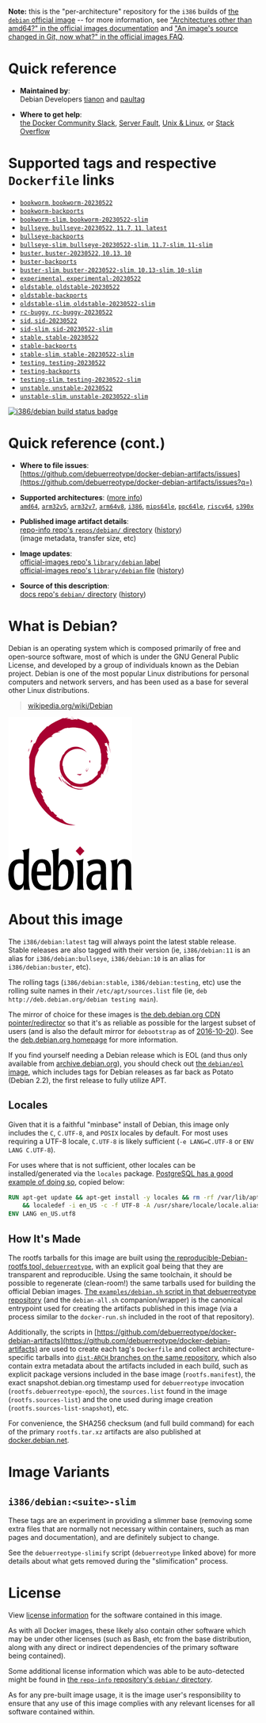 <!--

********************************************************************************

WARNING:

    DO NOT EDIT "debian/README.md"

    IT IS AUTO-GENERATED

    (from the other files in "debian/" combined with a set of templates)

********************************************************************************

-->

**Note:** this is the "per-architecture" repository for the `i386` builds of [the `debian` official image](https://hub.docker.com/_/debian) -- for more information, see ["Architectures other than amd64?" in the official images documentation](https://github.com/docker-library/official-images#architectures-other-than-amd64) and ["An image's source changed in Git, now what?" in the official images FAQ](https://github.com/docker-library/faq#an-images-source-changed-in-git-now-what).

# Quick reference

-	**Maintained by**:  
	Debian Developers [tianon](https://qa.debian.org/developer.php?login=tianon) and [paultag](https://qa.debian.org/developer.php?login=paultag)

-	**Where to get help**:  
	[the Docker Community Slack](https://dockr.ly/comm-slack), [Server Fault](https://serverfault.com/help/on-topic), [Unix & Linux](https://unix.stackexchange.com/help/on-topic), or [Stack Overflow](https://stackoverflow.com/help/on-topic)

# Supported tags and respective `Dockerfile` links

-	[`bookworm`, `bookworm-20230522`](https://github.com/debuerreotype/docker-debian-artifacts/blob/fcc8ad257dbd353867e406d12479af554c20e20d/bookworm/Dockerfile)
-	[`bookworm-backports`](https://github.com/debuerreotype/docker-debian-artifacts/blob/fcc8ad257dbd353867e406d12479af554c20e20d/bookworm/backports/Dockerfile)
-	[`bookworm-slim`, `bookworm-20230522-slim`](https://github.com/debuerreotype/docker-debian-artifacts/blob/fcc8ad257dbd353867e406d12479af554c20e20d/bookworm/slim/Dockerfile)
-	[`bullseye`, `bullseye-20230522`, `11.7`, `11`, `latest`](https://github.com/debuerreotype/docker-debian-artifacts/blob/fcc8ad257dbd353867e406d12479af554c20e20d/bullseye/Dockerfile)
-	[`bullseye-backports`](https://github.com/debuerreotype/docker-debian-artifacts/blob/fcc8ad257dbd353867e406d12479af554c20e20d/bullseye/backports/Dockerfile)
-	[`bullseye-slim`, `bullseye-20230522-slim`, `11.7-slim`, `11-slim`](https://github.com/debuerreotype/docker-debian-artifacts/blob/fcc8ad257dbd353867e406d12479af554c20e20d/bullseye/slim/Dockerfile)
-	[`buster`, `buster-20230522`, `10.13`, `10`](https://github.com/debuerreotype/docker-debian-artifacts/blob/fcc8ad257dbd353867e406d12479af554c20e20d/buster/Dockerfile)
-	[`buster-backports`](https://github.com/debuerreotype/docker-debian-artifacts/blob/fcc8ad257dbd353867e406d12479af554c20e20d/buster/backports/Dockerfile)
-	[`buster-slim`, `buster-20230522-slim`, `10.13-slim`, `10-slim`](https://github.com/debuerreotype/docker-debian-artifacts/blob/fcc8ad257dbd353867e406d12479af554c20e20d/buster/slim/Dockerfile)
-	[`experimental`, `experimental-20230522`](https://github.com/debuerreotype/docker-debian-artifacts/blob/fcc8ad257dbd353867e406d12479af554c20e20d/experimental/Dockerfile)
-	[`oldstable`, `oldstable-20230522`](https://github.com/debuerreotype/docker-debian-artifacts/blob/fcc8ad257dbd353867e406d12479af554c20e20d/oldstable/Dockerfile)
-	[`oldstable-backports`](https://github.com/debuerreotype/docker-debian-artifacts/blob/fcc8ad257dbd353867e406d12479af554c20e20d/oldstable/backports/Dockerfile)
-	[`oldstable-slim`, `oldstable-20230522-slim`](https://github.com/debuerreotype/docker-debian-artifacts/blob/fcc8ad257dbd353867e406d12479af554c20e20d/oldstable/slim/Dockerfile)
-	[`rc-buggy`, `rc-buggy-20230522`](https://github.com/debuerreotype/docker-debian-artifacts/blob/fcc8ad257dbd353867e406d12479af554c20e20d/rc-buggy/Dockerfile)
-	[`sid`, `sid-20230522`](https://github.com/debuerreotype/docker-debian-artifacts/blob/fcc8ad257dbd353867e406d12479af554c20e20d/sid/Dockerfile)
-	[`sid-slim`, `sid-20230522-slim`](https://github.com/debuerreotype/docker-debian-artifacts/blob/fcc8ad257dbd353867e406d12479af554c20e20d/sid/slim/Dockerfile)
-	[`stable`, `stable-20230522`](https://github.com/debuerreotype/docker-debian-artifacts/blob/fcc8ad257dbd353867e406d12479af554c20e20d/stable/Dockerfile)
-	[`stable-backports`](https://github.com/debuerreotype/docker-debian-artifacts/blob/fcc8ad257dbd353867e406d12479af554c20e20d/stable/backports/Dockerfile)
-	[`stable-slim`, `stable-20230522-slim`](https://github.com/debuerreotype/docker-debian-artifacts/blob/fcc8ad257dbd353867e406d12479af554c20e20d/stable/slim/Dockerfile)
-	[`testing`, `testing-20230522`](https://github.com/debuerreotype/docker-debian-artifacts/blob/fcc8ad257dbd353867e406d12479af554c20e20d/testing/Dockerfile)
-	[`testing-backports`](https://github.com/debuerreotype/docker-debian-artifacts/blob/fcc8ad257dbd353867e406d12479af554c20e20d/testing/backports/Dockerfile)
-	[`testing-slim`, `testing-20230522-slim`](https://github.com/debuerreotype/docker-debian-artifacts/blob/fcc8ad257dbd353867e406d12479af554c20e20d/testing/slim/Dockerfile)
-	[`unstable`, `unstable-20230522`](https://github.com/debuerreotype/docker-debian-artifacts/blob/fcc8ad257dbd353867e406d12479af554c20e20d/unstable/Dockerfile)
-	[`unstable-slim`, `unstable-20230522-slim`](https://github.com/debuerreotype/docker-debian-artifacts/blob/fcc8ad257dbd353867e406d12479af554c20e20d/unstable/slim/Dockerfile)

[![i386/debian build status badge](https://img.shields.io/jenkins/s/https/doi-janky.infosiftr.net/job/multiarch/job/i386/job/debian.svg?label=i386/debian%20%20build%20job)](https://doi-janky.infosiftr.net/job/multiarch/job/i386/job/debian/)

# Quick reference (cont.)

-	**Where to file issues**:  
	[https://github.com/debuerreotype/docker-debian-artifacts/issues](https://github.com/debuerreotype/docker-debian-artifacts/issues?q=)

-	**Supported architectures**: ([more info](https://github.com/docker-library/official-images#architectures-other-than-amd64))  
	[`amd64`](https://hub.docker.com/r/amd64/debian/), [`arm32v5`](https://hub.docker.com/r/arm32v5/debian/), [`arm32v7`](https://hub.docker.com/r/arm32v7/debian/), [`arm64v8`](https://hub.docker.com/r/arm64v8/debian/), [`i386`](https://hub.docker.com/r/i386/debian/), [`mips64le`](https://hub.docker.com/r/mips64le/debian/), [`ppc64le`](https://hub.docker.com/r/ppc64le/debian/), [`riscv64`](https://hub.docker.com/r/riscv64/debian/), [`s390x`](https://hub.docker.com/r/s390x/debian/)

-	**Published image artifact details**:  
	[repo-info repo's `repos/debian/` directory](https://github.com/docker-library/repo-info/blob/master/repos/debian) ([history](https://github.com/docker-library/repo-info/commits/master/repos/debian))  
	(image metadata, transfer size, etc)

-	**Image updates**:  
	[official-images repo's `library/debian` label](https://github.com/docker-library/official-images/issues?q=label%3Alibrary%2Fdebian)  
	[official-images repo's `library/debian` file](https://github.com/docker-library/official-images/blob/master/library/debian) ([history](https://github.com/docker-library/official-images/commits/master/library/debian))

-	**Source of this description**:  
	[docs repo's `debian/` directory](https://github.com/docker-library/docs/tree/master/debian) ([history](https://github.com/docker-library/docs/commits/master/debian))

# What is Debian?

Debian is an operating system which is composed primarily of free and open-source software, most of which is under the GNU General Public License, and developed by a group of individuals known as the Debian project. Debian is one of the most popular Linux distributions for personal computers and network servers, and has been used as a base for several other Linux distributions.

> [wikipedia.org/wiki/Debian](https://en.wikipedia.org/wiki/Debian)

![logo](https://raw.githubusercontent.com/docker-library/docs/b449be7df57e9ed9086bb5821bfb5d6cdc5d67a4/debian/logo.png)

# About this image

The `i386/debian:latest` tag will always point the latest stable release. Stable releases are also tagged with their version (ie, `i386/debian:11` is an alias for `i386/debian:bullseye`, `i386/debian:10` is an alias for `i386/debian:buster`, etc).

The rolling tags (`i386/debian:stable`, `i386/debian:testing`, etc) use the rolling suite names in their `/etc/apt/sources.list` file (ie, `deb http://deb.debian.org/debian testing main`).

The mirror of choice for these images is [the deb.debian.org CDN pointer/redirector](https://deb.debian.org) so that it's as reliable as possible for the largest subset of users (and is also the default mirror for `debootstrap` as of [2016-10-20](https://anonscm.debian.org/cgit/d-i/debootstrap.git/commit/?id=9e8bc60ad1ccf3a25ce7890526b70059f3e770de)). See the [deb.debian.org homepage](https://deb.debian.org) for more information.

If you find yourself needing a Debian release which is EOL (and thus only available from [archive.debian.org](http://archive.debian.org)), you should check out [the `debian/eol` image](https://hub.docker.com/r/debian/eol/), which includes tags for Debian releases as far back as Potato (Debian 2.2), the first release to fully utilize APT.

## Locales

Given that it is a faithful "minbase" install of Debian, this image only includes the `C`, `C.UTF-8`, and `POSIX` locales by default. For most uses requiring a UTF-8 locale, `C.UTF-8` is likely sufficient (`-e LANG=C.UTF-8` or `ENV LANG C.UTF-8`).

For uses where that is not sufficient, other locales can be installed/generated via the `locales` package. [PostgreSQL has a good example of doing so](https://github.com/docker-library/postgres/blob/69bc540ecfffecce72d49fa7e4a46680350037f9/9.6/Dockerfile#L21-L24), copied below:

```dockerfile
RUN apt-get update && apt-get install -y locales && rm -rf /var/lib/apt/lists/* \
	&& localedef -i en_US -c -f UTF-8 -A /usr/share/locale/locale.alias en_US.UTF-8
ENV LANG en_US.utf8
```

## How It's Made

The rootfs tarballs for this image are built using [the reproducible-Debian-rootfs tool, `debuerreotype`](https://github.com/debuerreotype/debuerreotype), with an explicit goal being that they are transparent and reproducible. Using the same toolchain, it should be possible to regenerate (clean-room!) the same tarballs used for building the official Debian images. [The `examples/debian.sh` script in that debuerreotype repository](https://github.com/debuerreotype/debuerreotype/blob/master/examples/debian.sh) (and the `debian-all.sh` companion/wrapper) is the canonical entrypoint used for creating the artifacts published in this image (via a process similar to the `docker-run.sh` included in the root of that repository).

Additionally, the scripts in [https://github.com/debuerreotype/docker-debian-artifacts](https://github.com/debuerreotype/docker-debian-artifacts) are used to create each tag's `Dockerfile` and collect architecture-specific tarballs into [`dist-ARCH` branches on the same repository](https://github.com/debuerreotype/docker-debian-artifacts/branches), which also contain extra metadata about the artifacts included in each build, such as explicit package versions included in the base image (`rootfs.manifest`), the exact snapshot.debian.org timestamp used for `debuerreotype` invocation (`rootfs.debuerreotype-epoch`), the `sources.list` found in the image (`rootfs.sources-list`) and the one used during image creation (`rootfs.sources-list-snapshot`), etc.

For convenience, the SHA256 checksum (and full build command) for each of the primary `rootfs.tar.xz` artifacts are also published at [docker.debian.net](https://docker.debian.net/).

# Image Variants

## `i386/debian:<suite>-slim`

These tags are an experiment in providing a slimmer base (removing some extra files that are normally not necessary within containers, such as man pages and documentation), and are definitely subject to change.

See the `debuerreotype-slimify` script (`debuerreotype` linked above) for more details about what gets removed during the "slimification" process.

# License

View [license information](https://www.debian.org/social_contract#guidelines) for the software contained in this image.

As with all Docker images, these likely also contain other software which may be under other licenses (such as Bash, etc from the base distribution, along with any direct or indirect dependencies of the primary software being contained).

Some additional license information which was able to be auto-detected might be found in [the `repo-info` repository's `debian/` directory](https://github.com/docker-library/repo-info/tree/master/repos/debian).

As for any pre-built image usage, it is the image user's responsibility to ensure that any use of this image complies with any relevant licenses for all software contained within.
